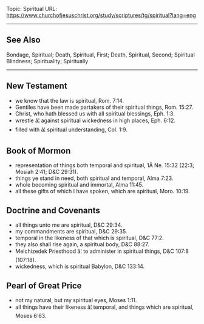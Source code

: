 Topic: Spiritual
URL: https://www.churchofjesuschrist.org/study/scriptures/tg/spiritual?lang=eng

---

## See Also

Bondage, Spiritual; Death, Spiritual, First; Death, Spiritual, Second; Spiritual Blindness; Spirituality; Spiritually

---

## New Testament

- we know that the law is spiritual, Rom. 7:14.
- Gentiles have been made partakers of their spiritual things, Rom. 15:27.
- Christ, who hath blessed us with all spiritual blessings, Eph. 1:3.
- wrestle â¦ against spiritual wickedness in high places, Eph. 6:12.
- filled with â¦ spiritual understanding, Col. 1:9.

## Book of Mormon

- representation of things both temporal and spiritual, 1Â Ne. 15:32 (22:3; Mosiah 2:41; D&C 29:31).
- things ye stand in need, both spiritual and temporal, Alma 7:23.
- whole becoming spiritual and immortal, Alma 11:45.
- all these gifts of which I have spoken, which are spiritual, Moro. 10:19.

## Doctrine and Covenants

- all things unto me are spiritual, D&C 29:34.
- my commandments are spiritual, D&C 29:35.
- temporal in the likeness of that which is spiritual, D&C 77:2.
- they also shall rise again, a spiritual body, D&C 88:27.
- Melchizedek Priesthood â¦ to administer in spiritual things, D&C 107:8 (107:18).
- wickedness, which is spiritual Babylon, D&C 133:14.

## Pearl of Great Price

- not my natural, but my spiritual eyes, Moses 1:11.
- all things have their likeness â¦ temporal, and things which are spiritual, Moses 6:63.

